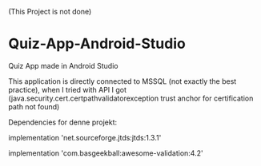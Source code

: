 (This Project is not done)

# Quiz-App-Android-Studio
Quiz App made in Android Studio

This application is directly connected to MSSQL (not exactly the best practice), when I tried with API I got (java.security.cert.certpathvalidatorexception trust anchor for certification path not found)



Dependencies for denne projekt:

implementation 'net.sourceforge.jtds:jtds:1.3.1'

implementation 'com.basgeekball:awesome-validation:4.2'
